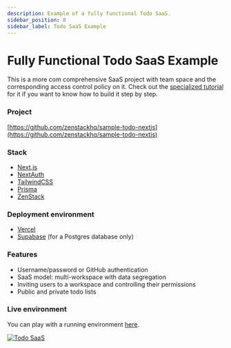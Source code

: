 ```yaml
---
description: Example of a fully functional Todo SaaS.
sidebar_position: 8
sidebar_label: Todo SaaS Example
---
```


# Fully Functional Todo SaaS Example

This is a more com comprehensive SaaS project with team space and the corresponding access control policy on it. Check out the [specialized tutorial](/blog/saas-demo) for it if you want to know how to build it step by step.

### Project

[https://github.com/zenstackhq/sample-todo-nextjs](https://github.com/zenstackhq/sample-todo-nextjs)

### Stack

-   [Next.js](https://nextjs.org/)
-   [NextAuth](https://next-auth.js.org/)
-   [TailwindCSS](https://tailwindcss.com/)
-   [Prisma](https://prisma.io)
-   [ZenStack](https://zenstack.dev)

### Deployment environment

-   [Vercel](https://vercel.com)
-   [Supabase](https://supabase.com) (for a Postgres database only)

### Features

-   Username/password or GitHub authentication
-   SaaS model: multi-workspace with data segregation
-   Inviting users to a workspace and controlling their permissions
-   Public and private todo lists

### Live environment

You can play with a running environment [here](https://zenstack-todo.vercel.app/).

[![Todo SaaS](/img/collaborative-todo.png)](https://zenstack-todo.vercel.app/)
